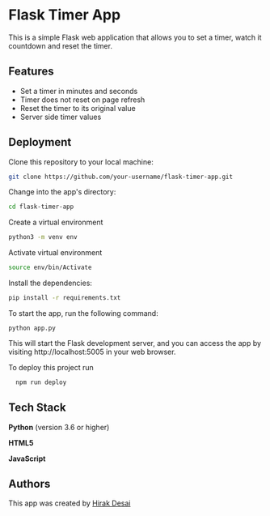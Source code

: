 # Flask Timer App

This is a simple Flask web application that allows you to set a timer, watch it countdown and reset the timer.

## Features

- Set a timer in minutes and seconds
- Timer does not reset on page refresh
- Reset the timer to its original value
- Server side timer values
## Deployment



Clone this repository to your local machine:
```bash
git clone https://github.com/your-username/flask-timer-app.git
```

Change into the app's directory:
```bash
cd flask-timer-app
```

Create a virtual environment
```bash
python3 -m venv env
```

Activate virtual environment
```bash
source env/bin/Activate
```

Install the dependencies:
```bash
pip install -r requirements.txt
```

To start the app, run the following command:
```
python app.py
```

This will start the Flask development server, and you can access the app by visiting http://localhost:5005 in your web browser.


To deploy this project run

```bash
  npm run deploy
```


## Tech Stack

**Python** (version 3.6 or higher)

**HTML5**

**JavaScript**



## Authors

This app was created by [Hirak Desai](https://www.github.com/hirak214)

